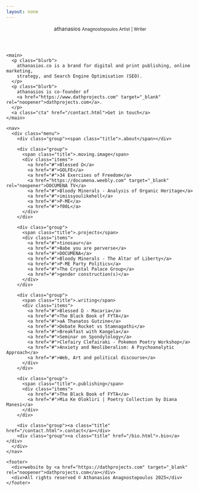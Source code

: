 ```yaml
---
layout: none
---
```


<!doctype html>
<html lang="en">
<head>
  <meta charset="utf-8" />
  <meta name="viewport" content="width=device-width,initial-scale=1" />
  <title>digital_marketing_strategy — athanasios</title>
  <link rel="stylesheet" href="assets/css/digital_marketing_strategy.css">
</head>
<body>
  <div class="wrap">
    <header>
      <div class="brand">athanasios <small>Anagnostopoulos Artist | Writer</small></div>
    </header>



    <main>
      <p class="blurb">
        athanasios.co is a brand for digital and print publishing, online marketing,
        strategy, and Search Engine Optimisation (SEO).
      </p>
      <p class="blurb">
        athanasios is co-founder of
        <a href="https://www.dathprojects.com" target="_blank" rel="noopener">dathprojects.com</a>.
      </p>
      <a class="cta" href="/contact.html">Get in touch</a>
    </main>

    <nav>
      <div class="menu">
        <div class="group"><span class="title">.about</span></div>

        <div class="group">
          <span class="title">.moving.image</span>
          <div class="items">
            <a href="#">Blessed Ω</a>
            <a href="#">GOLFE</a>
            <a href="#">34 Exercises of Freedom</a>
            <a href="https://documena.weebly.com" target="_blank" rel="noopener">DOCUMENA TV</a>
            <a href="#">Bloody Minerals - Analysis of Organic Heritage</a>
            <a href="#">imissyoulikehell</a>
            <a href="#">P-ME</a>
            <a href="#">f00L</a>
          </div>
        </div>

        <div class="group">
          <span class="title">.projects</span>
          <div class="items">
            <a href="#">tinosaur</a>
            <a href="#">Babe you are perverse</a>
            <a href="#">DOCUMENA</a>
            <a href="#">Bloody Minerals - The Altar of Liberty</a>
            <a href="#">P-ME Party Politics</a>
            <a href="#">The Crystal Palace Group</a>
            <a href="#">gender construction(s)</a>
          </div>
        </div>

        <div class="group">
          <span class="title">.writing</span>
          <div class="items">
            <a href="#">Blessed Ω - Macaria</a>
            <a href="#">The Black Book of FYTA</a>
            <a href="#">aA Thanatos Gutzine</a>
            <a href="#">Debate Rocket vs Stamnagathi</a>
            <a href="#">Breakfast with Kangela</a>
            <a href="#">Seminar on Spondylology</a>
            <a href="#">Clefairy Clefairaki - Pokemon Poetry Workshop</a>
            <a href="#">Anxiety and Neoliberalism: A Psychoanalytic Approach</a>
            <a href="#">Web, Art and political discourse</a>
          </div>
        </div>

        <div class="group">
          <span class="title">.publishing</span>
          <div class="items">
            <a href="#">The Black Book of FYTA</a>
            <a href="#">Mia Ke Olokliri | Poetry Collection by Diana Manesi</a>
          </div>
        </div>

        <div class="group"><a class="title" href="/contact.html">.contact</a></div>
        <div class="group"><a class="title" href="/bio.html">.bio</a></div>
      </div>
    </nav>

    <footer>
      <div>website by <a href="https://dathprojects.com" target="_blank" rel="noopener">dathprojects.com</a></div>
      <div>All rights reserved © Athanasios Anagnostopoulos 2025</div>
    </footer>
  </div>
</body>
</html>
